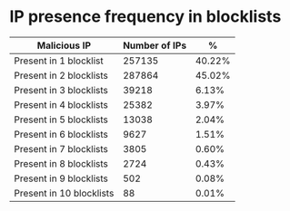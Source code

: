 # IP presence frequency in blocklists
| Malicious IP | Number of IPs | % |
|----|----|----|
| Present in 1 blocklist | 257135 | 40.22% |
| Present in 2 blocklists | 287864 | 45.02% |
| Present in 3 blocklists | 39218 | 6.13% |
| Present in 4 blocklists | 25382 | 3.97% |
| Present in 5 blocklists | 13038 | 2.04% |
| Present in 6 blocklists | 9627 | 1.51% |
| Present in 7 blocklists | 3805 | 0.60% |
| Present in 8 blocklists | 2724 | 0.43% |
| Present in 9 blocklists | 502 | 0.08% |
| Present in 10 blocklists | 88 | 0.01% |
